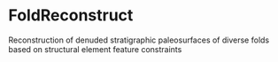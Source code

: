 # FoldReconstruct
Reconstruction of denuded stratigraphic paleosurfaces of diverse folds based on structural element feature constraints

